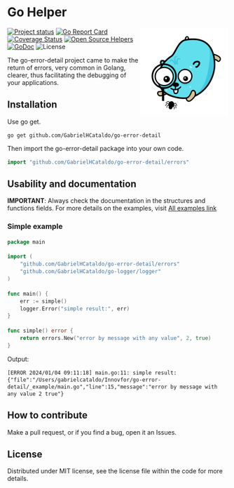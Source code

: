 Go Helper
=================
<!--suppress ALL -->
<img align="right" src="gopher-debug.png" alt="">

[![Project status](https://img.shields.io/badge/version-v1.0.0-vividgreen.svg)](https://github.com/GabrielHCataldo/go-error-detail/releases/tag/v1.0.5)
[![Go Report Card](https://goreportcard.com/badge/github.com/GabrielHCataldo/go-error-detail)](https://goreportcard.com/report/github.com/GabrielHCataldo/go-error-detail)
[![Coverage Status](https://coveralls.io/repos/GabrielHCataldo/go-error-detail/badge.svg?branch=main&service=github)](https://coveralls.io/github/GabrielHCataldo/go-error-detail?branch=main)
[![Open Source Helpers](https://www.codetriage.com/gabrielhcataldo/go-error-detail/badges/users.svg)](https://www.codetriage.com/gabrielhcataldo/go-error-detail)
[![GoDoc](https://godoc.org/github/GabrielHCataldo/go-error-detail?status.svg)](https://pkg.go.dev/github.com/GabrielHCataldo/go-error-detail/errors)
![License](https://img.shields.io/dub/l/vibe-d.svg)

[//]: # ([![build workflow]&#40;https://github.com/GabrielHCataldo/go-error-detail/actions/workflows/go.yml/badge.svg&#41;]&#40;https://github.com/GabrielHCataldo/go-error-detail/actions&#41;)

[//]: # ([![Source graph]&#40;https://sourcegraph.com/github.com/go-error-detail/errors/-/badge.svg&#41;]&#40;https://sourcegraph.com/github.com/go-error-detail/errors?badge&#41;)

[//]: # ([![TODOs]&#40;https://badgen.net/https/api.tickgit.com/badgen/github.com/GabrielHCataldo/go-error-detail/errors&#41;]&#40;https://www.tickgit.com/browse?repo=github.com/GabrielHCataldo/go-error-detail&#41;)

The go-error-detail project came to make the return of errors, very common in Golang, clearer, thus facilitating the 
debugging of your applications.

Installation
------------

Use go get.

	go get github.com/GabrielHCataldo/go-error-detail

Then import the go-error-detail package into your own code.

```go
import "github.com/GabrielHCataldo/go-error-detail/errors"
```

Usability and documentation
------------
**IMPORTANT**: Always check the documentation in the structures and functions fields.
For more details on the examples, visit [All examples link](https://github/GabrielHCataldo/go-error-detail/blob/main/_example/main)

### Simple example

```go
package main

import (
	"github.com/GabrielHCataldo/go-error-detail/errors"
	"github.com/GabrielHCataldo/go-logger/logger"
)

func main() {
    err := simple()
    logger.Error("simple result:", err)
}

func simple() error {
    return errors.New("error by message with any value", 2, true)
}
```

Output:

    [ERROR 2024/01/04 09:11:18] main.go:11: simple result: {"file":"/Users/gabrielcataldo/Innovfor/go-error-detail/_example/main.go","line":15,"message":"error by message with any value 2 true"}

How to contribute
------
Make a pull request, or if you find a bug, open it
an Issues.

License
-------
Distributed under MIT license, see the license file within the code for more details.